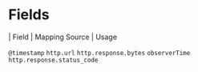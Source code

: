 # Fields

| Field | Mapping Source | Usage 

`@timestamp` 
`http.url`
`http.response.bytes`
`observerTime`
`http.response.status_code`


